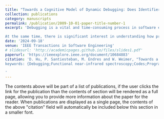```yaml
---
title: "Towards a Cognitive Model of Dynamic Debugging: Does Identifier Construction Matter?"
collection: publications
category: manuscripts
permalink: /publication/2009-10-01-paper-title-number-1
excerpt: 'Debugging is a vital and time-consuming process in software engineering. Recently, researchers have begun using neuroimaging to understand the cognitive bases of programming tasks by measuring patterns of neural activity. While exciting, prior studies have only examined small sub-steps in isolation, such as comprehending a method without writing any code or writing a method from scratch without reading any already-existing code. We propose a simple multi-stage debugging model in which programmers transition between Task Comprehension, Fault Localization, Code Editing, Compiling, and Output Comprehension activities. We conduct a human study of n = 28 participants using a combination of functional near-infrared spectroscopy and standard coding measurements (e.g., time taken, tests passed, etc.). Critically, we find that our proposed debugging stages are both neurally and behaviorally distinct. To the best of our knowledge, this is the first neurally-justified cognitive model of debugging.

At the same time, there is significant interest in understanding how programmers from different backgrounds, such as those grappling with challenges in English prose comprehension, are impacted by code features when debugging. We use our cognitive model of debugging to investigate the role of one such feature: identifier construction. Specifically, we investigate how features of identifier construction impact neural activity while debugging by participants with and without reading difficulties. While we find significant differences in cognitive load as a function of morphology and expertise, we do not find significant differences in end-to-end programming outcomes (e.g., time, correctness, etc.). This nuanced result suggests that prior findings on the cognitive importance of identifier naming in isolated sub-steps may not generalize to end-to-end debugging. Finally, in a result relevant to broadening participation in computing, we find no behavioral outcome differences for participants with reading difficulties.'
date: '2024-09-18'
venue: 'IEEE Transactions in Software Engineering'
# slidesurl: 'http://academicpages.github.io/files/slides1.pdf'
paperurl: 'https://ieeexplore.ieee.org/document/10684883'
citation: 'D. Hu, P. Santiesteban, M. Endres and W. Weimer, "Towards a Cognitive Model of Dynamic Debugging: Does Identifier Construction Matter?," in IEEE Transactions on Software Engineering, doi: 10.1109/TSE.2024.3465222.
keywords: {Debugging;Functional near-infrared spectroscopy;Codes;Programming;Biological system modeling;Neural activity;Brain modeling;software engineering;debugging;fNIRS;reading ability;cognitive processes;identifier naming},

'
---
```


The contents above will be part of a list of publications, if the user clicks the link for the publication than the contents of section will be rendered as a full page, allowing you to provide more information about the paper for the reader. When publications are displayed as a single page, the contents of the above "citation" field will automatically be included below this section in a smaller font.